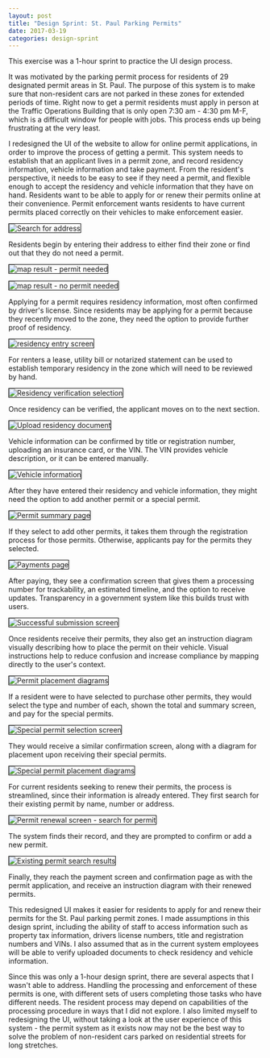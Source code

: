```yaml
---
layout: post
title: "Design Sprint: St. Paul Parking Permits"
date: 2017-03-19
categories: design-sprint
---
```


This exercise was a 1-hour sprint to practice the UI design process.

It was motivated by the parking permit process for residents of 29 designated permit areas in St. Paul. The purpose of this system is to make sure that non-resident cars are not parked in these zones for extended periods of time. Right now to get a permit residents must apply in person at the Traffic Operations Building that is only open 7:30 am - 4:30 pm M-F, which is a difficult window for people with jobs. This process ends up being frustrating at the very least.

I redesigned the UI of the website to allow for online permit applications, in order to improve the process of getting a permit. This system needs to establish that an applicant lives in a permit zone, and record residency information, vehicle information and take payment. From the resident's perspective, it needs to be easy to see if they need a permit, and flexible enough to accept the residency and vehicle information that they have on hand. Residents want to be able to apply for or renew their permits online at their convenience. Permit enforcement wants residents to have current permits placed correctly on their vehicles to make enforcement easier.

<img src="/jaschiroo/images/sprints/parking-permits/map-search.png"
    alt="Search for address"
    style="max-width:90%;height:auto;border:1px solid black;" />

 Residents begin by entering their address to either find their zone or find out that they do not need a permit.

 <img src="/jaschiroo/images/sprints/parking-permits/map-results-permit.png"
     alt="map result - permit needed"
     style="max-width:90%;height:auto;border:1px solid black;" />

<img src="/jaschiroo/images/sprints/parking-permits/map-results-no-permit.png"
     alt="map result - no permit needed"
     style="max-width:90%;height:auto;border:1px solid black;" />

Applying for a permit requires residency information, most often confirmed by driver's license. Since residents may be applying for a permit because they recently moved to the zone, they need the option to provide further proof of residency.

<img src="/jaschiroo/images/sprints/parking-permits/permit-app-residency-2a.png"
    alt="residency entry screen"
    style="max-width:90%;height:auto;border:1px solid black;" />

For renters a lease, utility bill or notarized statement can be used to establish temporary residency in the zone which will need to be reviewed by hand.

<img src="/jaschiroo/images/sprints/parking-permits/permit-app-residency-3a.png"
    alt="Residency verification selection"
    style="max-width:90%;height:auto;border:1px solid black;" />

Once residency can be verified, the applicant moves on to the next section.

<img src="/jaschiroo/images/sprints/parking-permits/permit-app-residency-4.png"
    alt="Upload residency document"
    style="max-width:90%;height:auto;border:1px solid black;" />

Vehicle information can be confirmed by title or registration number, uploading an insurance card, or the VIN. The VIN provides vehicle description, or it can be entered manually.

<img src="/jaschiroo/images/sprints/parking-permits/permit-app-vehicle.png"
    alt="Vehicle information"
    style="max-width:90%;height:auto;border:1px solid black;" />

After they have entered their residency and vehicle information, they might need the option to add another permit or a special permit.

<img src="/jaschiroo/images/sprints/parking-permits/permit-app-add-another.png"
    alt="Permit summary page"
    style="max-width:90%;height:auto;border:1px solid black;" />

If they select to add other permits, it takes them through the registration process for those permits. Otherwise, applicants pay for the permits they selected.

<img src="/jaschiroo/images/sprints/parking-permits/permit-app-payment.png"
    alt="Payments page"
    style="max-width:90%;height:auto;border:1px solid black;" />

After paying, they see a confirmation screen that gives them a processing number for trackability, an estimated timeline, and the option to receive updates. Transparency in a government system like this builds trust with users.

<img src="/jaschiroo/images/sprints/parking-permits/permit-app-finish.png"
    alt="Successful submission screen"
    style="max-width:90%;height:auto;border:1px solid black;" />

Once residents receive their permits, they also get an instruction diagram visually describing how to place the permit on their vehicle. Visual instructions help to reduce confusion and increase compliance by mapping directly to the user's context.

<img src="/jaschiroo/images/sprints/parking-permits/permit-instructions.png"
    alt="Permit placement diagrams"
    style="max-width:90%;height:auto;border:1px solid black;" />

If a resident were to have selected to purchase other permits, they would select the type and number of each, shown the total and summary screen, and pay for the special permits.

<img src="/jaschiroo/images/sprints/parking-permits/other-permits.png"
    alt="Special permit selection screen"
    style="max-width:90%;height:auto;border:1px solid black;" />

They would receive a similar confirmation screen, along with a diagram for placement upon receiving their special permits.

<img src="/jaschiroo/images/sprints/parking-permits/other-permits-instructions.png"
    alt="Special permit placement diagrams"
    style="max-width:90%;height:auto;border:1px solid black;" />

For current residents seeking to renew their permits, the process is streamlined, since their information is already entered. They first search for their existing permit by name, number or address.

<img src="/jaschiroo/images/sprints/parking-permits/permit-renewal.png"
    alt="Permit renewal screen - search for permit"
    style="max-width:90%;height:auto;border:1px solid black;" />

The system finds their record, and they are prompted to confirm or add a new permit.

<img src="/jaschiroo/images/sprints/parking-permits/permit-renewal1.png"
    alt="Existing permit search results"
    style="max-width:90%;height:auto;border:1px solid black;" />

Finally, they reach the payment screen and confirmation page as with the permit application, and receive an instruction diagram with their renewed permits.

This redesigned UI makes it easier for residents to apply for and renew their permits for the St. Paul parking permit zones. I made assumptions in this design sprint, including the ability of staff to access information such as property tax information, drivers license numbers, title and registration numbers and VINs. I also assumed that as in the current system employees will be able to verify uploaded documents to check residency and vehicle information.

Since this was only a 1-hour design sprint, there are several aspects that I wasn't able to address. Handling the processing and enforcement of these permits is one, with different sets of users completing those tasks who have different needs. The resident process may depend on capabilities of the processing procedure in ways that I did not explore. I also limited myself to redesigning the UI, without taking a look at the user experience of this system - the permit system as it exists now may not be the best way to solve the problem of non-resident cars parked on residential streets for long stretches.

